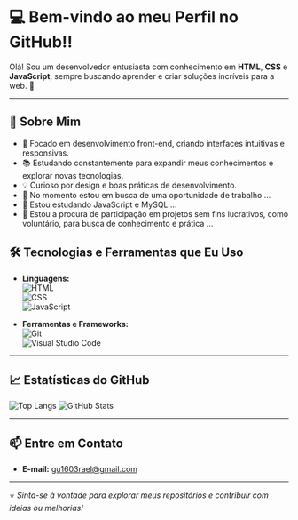 

# 💻 Bem-vindo ao meu Perfil no GitHub!!

Olá! Sou um desenvolvedor entusiasta com conhecimento em **HTML**, **CSS** e **JavaScript**, sempre buscando aprender e criar soluções incríveis para a web. 🚀

---

## 🌟 Sobre Mim

- 🎯 Focado em desenvolvimento front-end, criando interfaces intuitivas e responsivas.  
- 📚 Estudando constantemente para expandir meus conhecimentos e explorar novas tecnologias.  
- 💡 Curioso por design e boas práticas de desenvolvimento.  
- 🔭 No momento estou em busca de uma oportunidade de trabalho ...
- 🌱 Estou estudando JavaScript e MySQL ...
- 👯 Estou a procura de participação em projetos sem fins lucrativos, como voluntário, para busca de conhecimento e prática ...

## 🛠️ Tecnologias e Ferramentas que Eu Uso

- **Linguagens:**  
  ![HTML](https://img.shields.io/badge/HTML-E34F26?style=flat&logo=html5&logoColor=white)  
  ![CSS](https://img.shields.io/badge/CSS-1572B6?style=flat&logo=css3&logoColor=white)  
  ![JavaScript](https://img.shields.io/badge/JavaScript-F7DF1E?style=flat&logo=javascript&logoColor=black)

- **Ferramentas e Frameworks:**  
  ![Git](https://img.shields.io/badge/Git-F05032?style=flat&logo=git&logoColor=white)  
  ![Visual Studio Code](https://img.shields.io/badge/VS%20Code-0078D4?style=flat&logo=visual-studio-code&logoColor=white)

---

## 📈 Estatísticas do GitHub

![Top Langs](https://github-readme-stats.vercel.app/api/top-langs/?username=GusRael&hide_progress=true)
![GitHub Stats](https://github-readme-stats.vercel.app/api?username=seu-usuario&show_icons=true&theme=radical)

---

## 📫 Entre em Contato

- **E-mail:** gu1603rael@gmail.com
  
---

⭐️ *Sinta-se à vontade para explorar meus repositórios e contribuir com ideias ou melhorias!*  

##

<!--
**GusRael/GusRael** is a ✨ _special_ ✨ repository because its `README.md` (this file) appears on your GitHub profile.

Here are some ideas to get you started:
![Anurag's GitHub stats](https://github-readme-stats.vercel.app/api?username=GusRael&show_icons=true&bg_color=00000000)
[![Top Langs](https://github-readme-stats.vercel.app/api/top-langs/?username=GusRael)](https://github.com/GusRael/github-readme-stats)
![Top Langs](https://github-readme-stats.vercel.app/api/top-langs/?username=GusRael&layout=compact)


